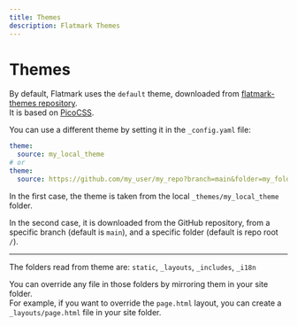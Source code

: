 ```yaml
---
title: Themes
description: Flatmark Themes
---
```


# Themes

By default, Flatmark uses the `default` theme, downloaded from [flatmark-themes repository](https://github.com/sake92/flatmark-themes).  
It is based on [PicoCSS](https://picocss.com/docs/conditional).

You can use a different theme by setting it in the `_config.yaml` file:

```yaml
theme:
  source: my_local_theme
# or
theme:
  source: https://github.com/my_user/my_repo?branch=main&folder=my_folder
```

In the first case, the theme is taken from the local `_themes/my_local_theme` folder.  

In the second case, it is downloaded from the GitHub repository,
from a specific branch (default is `main`),
and a specific folder (default is repo root `/`).

---
The folders read from theme are: `static`, `_layouts`, `_includes`, `_i18n`

You can override any file in those folders by mirroring them in your site folder.  
For example, if you want to override the `page.html` layout, you can create a `_layouts/page.html` file in your site folder.



